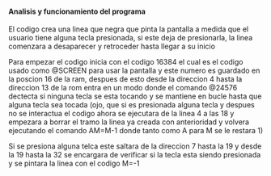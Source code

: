 #### Analisis y funcionamiento del programa
El codigo crea una linea que negra que pinta la pantalla a medida que el usuario tiene alguna tecla presionada, si este deja de presionarla, la linea comenzara a desaparecer y
retroceder hasta llegar a su inicio

Para empezar el codigo inicia con el codigo 16384 el cual es el codigo usado como @SCREEN para usar la pantalla y este numero es guardado en la poscion 16 de la ram, despues de esto
desde la direccion 4 hasta la direccion 13 de la rom entra en un modo donde el comando @24576 dectecta si  ninguna tecla se esta tocando y se mantiene en bucle hasta que
alguna tecla sea tocada (ojo, que si es presionada alguna tecla y despues no se interactua el codigo ahora se ejecutara de la linea 4 a las 18 y empezara a borrar  el tramo la linea ya creada con anterioridad y volvera  ejecutando el comando AM=M-1 donde tanto como A para M se le restara 1) 
 
Si se presiona alguna telca este saltara de la direccion 7 hasta la 19 y desde la 19 hasta la 32 se encargara de verificar si la tecla esta siendo presionada y se pintara la linea con el codigo M=-1

